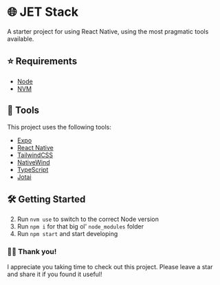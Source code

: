 # 🌐 JET Stack

A starter project for using React Native, using the most pragmatic tools available.

## ⭐️ Requirements

- [Node](https://nodejs.org/en/)
- [NVM](https://github.com/nvm-sh/nvm)

## 🧰 Tools

This project uses the following tools:

- [Expo](https://expo.dev/)
- [React Native](https://reactnative.dev/)
- [TailwindCSS](https://tailwindcss.com/)
- [NativeWind](https://www.nativewind.dev/)
- [TypeScript](https://www.typescriptlang.org/)
- [Jotai](https://jotai.org/)

## 🛠 Getting Started

2. Run `nvm use` to switch to the correct Node version
3. Run `npm i` for that big ol' `node_modules` folder
4. Run `npm start` and start developing

### 👋🏻 Thank you!

I appreciate you taking time to check out this project. Please leave a star and share it if you found it useful!
